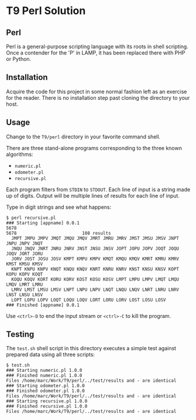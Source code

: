 # T9 Perl Solution

## Perl

Perl is a general-purpose scripting language with its roots in shell scripting.
Once a contender for the 'P' in LAMP, it has been replaced there with PHP or Python.

## Installation

Acquire the code for this project in some normal fashion left as an exercise
for the reader.
There is no installation step past cloning the directory to your host.

## Usage

Change to the `T9/perl` directory in your favorite command shell.

There are three stand-alone programs corresponding to the three known algorithms:

* `numeric.pl`
* `odometer.pl`
* `recursive.pl`

Each program filters from `STDIN` to `STDOUT`.
Each line of input is a string made up of digits.
Output will be multiple lines of results for each line of input.

Type in digit strings and see what happens:

    $ perl recursive.pl
    ### Starting [appname] 0.0.1
    5678
    5678                         108 results
      JMPT JMPU JMPV JMQT JMQU JMQV JMRT JMRU JMRV JMST JMSU JMSV JNPT JNPU JNPV JNQT
      JNQU JNQV JNRT JNRU JNRV JNST JNSU JNSV JOPT JOPU JOPV JOQT JOQU JOQV JORT JORU
      JORV JOST JOSU JOSV KMPT KMPU KMPV KMQT KMQU KMQV KMRT KMRU KMRV KMST KMSU KMSV
      KNPT KNPU KNPV KNQT KNQU KNQV KNRT KNRU KNRV KNST KNSU KNSV KOPT KOPU KOPV KOQT
      KOQU KOQV KORT KORU KORV KOST KOSU KOSV LMPT LMPU LMPV LMQT LMQU LMQV LMRT LMRU
      LMRV LMST LMSU LMSV LNPT LNPU LNPV LNQT LNQU LNQV LNRT LNRU LNRV LNST LNSU LNSV
      LOPT LOPU LOPV LOQT LOQU LOQV LORT LORU LORV LOST LOSU LOSV
    ### Finished [appname] 0.0.1

Use `<ctrl>-D` to end the input stream or `<ctrl>-C` to kill the program.

## Testing

The `test.sh` shell script in this directory executes a simple test against prepared data
using all three scripts:

    $ test.sh 
    ### Starting numeric.pl 1.0.0
    ### Finished numeric.pl 1.0.0
    Files /home/marc/Work/T9/perl/../test/results and - are identical
    ### Starting odometer.pl 1.0.0
    ### Finished odometer.pl 1.0.0
    Files /home/marc/Work/T9/perl/../test/results and - are identical
    ### Starting recursive.pl 1.0.0
    ### Finished recursive.pl 1.0.0
    Files /home/marc/Work/T9/perl/../test/results and - are identical

